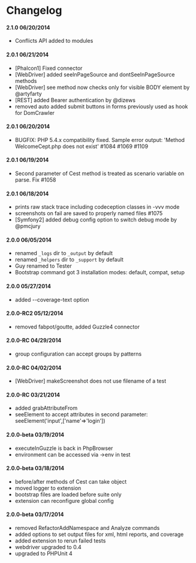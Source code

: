 # Changelog

#### 2.1.0 06/20/2014

* Conflicts API added to modules


#### 2.0.1 06/21/2014

* [Phalcon1] Fixed connector
* [WebDriver] added seeInPageSource and dontSeeInPageSource methods
* [WebDriver] see method now checks only for visible BODY element by @artyfarty
* [REST] added Bearer authentication by @dizews
* removed auto added submit buttons in forms previously used as hook for DomCrawler


#### 2.0.1 06/20/2014

* BUGFIX: PHP 5.4.x compatibility fixed. Sample error output: 'Method WelcomeCept.php does not exist' #1084 #1069 #1109


#### 2.0.1 06/19/2014

* Second parameter of Cest method is treated as scenario variable on parse. Fix #1058


#### 2.0.1 06/18/2014

* prints raw stack trace including codeception classes in -vvv mode
* screenshots on fail are saved to properly named files #1075
* [Symfony2] added debug config option to switch debug mode by @pmcjury



#### 2.0.0 06/05/2014

* renamed `_logs` dir to `_output` by default
* renamed `_helpers` dir to `_support` by default
* Guy renamed to Tester
* Bootstrap command got 3 installation modes: default, compat, setup

#### 2.0.0 05/27/2014

* added --coverage-text option


#### 2.0.0-RC2 05/12/2014

* removed fabpot/goutte, added Guzzle4 connector


#### 2.0.0-RC 04/29/2014

* group configuration can accept groups by patterns


#### 2.0.0-RC 04/02/2014

* [WebDriver] makeScreenshot does not use filename of a test


#### 2.0.0-RC 03/21/2014

* added grabAttributeFrom
* seeElement to accept attributes in second parameter: seeElement('input',['name'=>'login'])


#### 2.0.0-beta 03/19/2014

* executeInGuzzle is back in PhpBrowser
* environment can be accessed via ->env in test


#### 2.0.0-beta 03/18/2014

* before/after methods of Cest can take  object
* moved logger to extension
* bootstrap files are loaded before suite only
* extension can reconfigure global config


#### 2.0.0-beta 03/17/2014

* removed RefactorAddNamespace and Analyze commands
* added options to set output files for xml, html reports, and coverage
* added extension to rerun failed tests
* webdriver upgraded to 0.4
* upgraded to PHPUnit 4